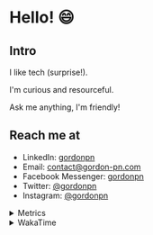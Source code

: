 # Hello! 😄

## Intro

I like tech (surprise!).

I'm curious and resourceful.

Ask me anything, I'm friendly!

## Reach me at

- LinkedIn: [gordonpn](https://www.linkedin.com/in/gordonpn/)
- Email: [contact@gordon-pn.com](mailto:contact@gordon-pn.com)
- Facebook Messenger: [gordonpn](https://www.messenger.com/t/Gordonpn)
- Twitter: [@gordonpn](https://twitter.com/Gordonpn)
- Instagram: [@gordonpn](https://www.instagram.com/gordonpn/)

<details>
  <summary>Metrics</summary>

  <img align="center" src="https://github.com/gordonpn/gordonpn/blob/master/github-metrics.svg" alt="GitHub Metrics">

</details>

<details>
  <summary>WakaTime</summary>

  <!--START_SECTION:waka-->
📊 **This Week I Spent My Time On** 

```text
💬 Programming Languages: 
TypeScript               5 hrs 5 mins        ████████████████░░░░░░░░░   63.11 % 
Java                     59 mins             ███░░░░░░░░░░░░░░░░░░░░░░   12.35 % 
JSON                     30 mins             ██░░░░░░░░░░░░░░░░░░░░░░░   06.37 % 
Text                     26 mins             █░░░░░░░░░░░░░░░░░░░░░░░░   05.46 % 
Brazil Dependency Config 19 mins             █░░░░░░░░░░░░░░░░░░░░░░░░   04.11 % 

🔥 Editors: 
Intellijidea             7 hrs 40 mins       ████████████████████████░   95.07 % 
VS Code                  23 mins             █░░░░░░░░░░░░░░░░░░░░░░░░   04.93 % 
```


 Last Updated on 27/05/2024 10:20:55 UTC
<!--END_SECTION:waka-->
</details>

